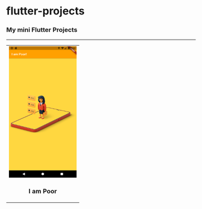 # flutter-projects
### My mini Flutter Projects
<hr>
<table>
  <tr>
    <td>
      <img src="i_am_poor/images/i_am_poor.png" height="350" width="180"/>
      <h3 align="center" >I am Poor</h3>
    </td>

  </tr>
</table>


